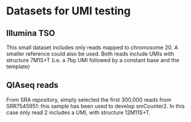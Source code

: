 # Datasets for UMI testing

## Illumina TSO

This small dataset includes only reads mapped to chromosome 20. A smaller reference could also be used.
Both reads include UMIs with structure 7M1S+T (i.e. a 7bp UMI followed by a constant base and the template)

## QIAseq reads

From SRA repository, simply selected the first 300,000 reads from SRR7545951: this sample has been used to develop smCounter2.
In this case only read 2 includes a UMI, with structure 12M11S+T.
